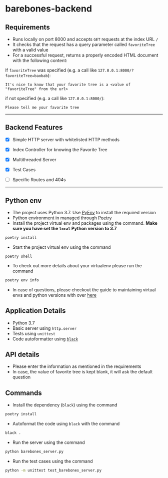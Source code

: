 # barebones-backend
## Requirements
* Runs locally on port 8000 and accepts `GET` requests at the index URL `/`
* It checks that the request has a query parameter called `favoriteTree` with a valid value
* For a successful request, returns a properly encoded HTML document with the following content:

If `favoriteTree` was specified (e.g. a call like `127.0.0.1:8000/?favoriteTree=baobab`):

```
It's nice to know that your favorite tree is a <value of "favoriteTree" from the url> 
```

if not specified (e.g. a call like `127.0.0.1:8000/`):

```
Please tell me your favorite tree
```
---
## Backend Features
- [x] Simple HTTP server with whitelisted HTTP methods
- [x] Index Controller for knowing the Favorite Tree
- [x] Multithreaded Server
- [x] Test Cases
- [ ] Specific Routes and 404s


---
## Python env
- The project uses Python 3.7. Use [PyEnv](https://github.com/pyenv/pyenv) to install the required version
- Python environment in managed through [Poetry](https://python-poetry.org/)
- Install the project virtual env and packages using the command. **Make sure you have set the `local` Python version to 3.7**
```sh
poetry install
```
- Start the project virtual env using the command
```
poetry shell
```
- To check out more details about your virtualenv please run the command
```sh
poetry env info
```
- In case of questions, please checkout the guide to maintaining virtual envs and python versions with over [here](https://python-poetry.org/docs/managing-environments/)

## Application Details
- Python 3.7
- Basic server using `http.server` 
- Tests using `unittest`
- Code autoformatter using [`black`](https://github.com/psf/black)

## API details
- Please enter the information as mentioned in the requirements
- In case, the value of favorite tree is kept blank, it will ask the default question

## Commands
- Install the dependency (`black`) using the command
```bash
poetry install
```
- Autoformat the code using `black` with the command
```bash
black .
```
- Run the server using the command
```bash
python barebones_server.py
```
- Run the test cases using the command
```bash
python -m unittest test_barebones_server.py
```